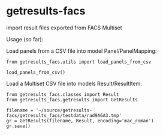 # getresults-facs

import result files exported from FACS Multiset

Usage (so far):

Load panels from a CSV file into model Panel/PanelMapping:

    from getresults_facs.utils import load_panels_from_csv
    
    load_panels_from_csv()
    
Load a Multiset CSV file into models Result/ResultItem:

    from getresults_facs.classes import Result
    from getresults_facs.getresults import GetResults
    
    filename = '~/source/getresults-facs/getresults_facs/testdata/rad9A6A3.tmp'
    gr = GetResults(filename, Result, encoding='mac_roman')
    gr.save()

